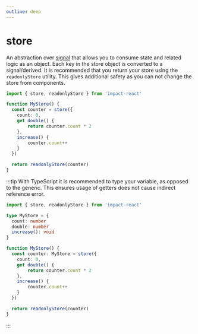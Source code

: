 ```yaml
---
outline: deep
---
```


# store

An abstraction over [signal](./signal.md) that allows you to consume state and related logic as an object. Each key in the store object is converted to a signal/derived. It is recommended that you return your store using the `readonlyStore` utility. This gives additional safety as you can not change the store from components.

```ts
import { store, readonlyStore } from 'impact-react'

function MyStore() {
  const counter = store({
    count: 0,
    get double() {
        return counter.count * 2
    },
    increase() {
        counter.count++
    }
  })

  return readonlyStore(counter)
}
```

:::tip
With TypeScript it is recommended to type your variable, as opposed to the generic. This ensures usage of getters does not cause indirect reference error.

```ts
import { store, readonlyStore } from 'impact-react'

type MyStore = {
  count: number
  double: number
  increase(): void
}

function MyStore() {
  const counter: MyStore = store({
    count: 0,
    get double() {
        return counter.count * 2
    },
    increase() {
        counter.count++
    }
  })

  return readonlyStore(counter)
}
```
:::